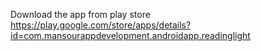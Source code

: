 Download the app from play store
https://play.google.com/store/apps/details?id=com.mansourappdevelopment.androidapp.readinglight
